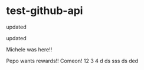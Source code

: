 # test-github-api

updated

updated


Michele was here!!

Pepo wants rewards!!
Comeon!
12
3
4
d
ds
sss
ds
ded
